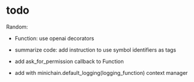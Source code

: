 # todo



Random:
- Function: use openai decorators

- summarize code: add instruction to use symbol identifiers as tags

- add ask_for_permission callback to Function
- add with minichain.default_logging(logging_function) context manager




